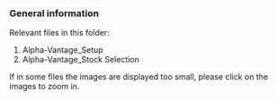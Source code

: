 ### General information

Relevant files in this folder:
1. Alpha-Vantage_Setup
2. Alpha-Vantage_Stock Selection

If in some files the images are displayed too small, please click on the images to zoom in. 
